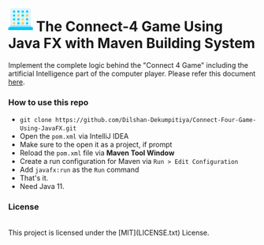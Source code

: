 # <img src="src/main/resources/asset/connect-four.png" alt="drawing" width="50"/> The Connect-4 Game Using Java FX with Maven Building System
Implement the complete logic behind the "Connect 4 Game" including the artificial Intelligence part of the computer player.
Please refer this document [here](https://drive.google.com/file/d/1qlqLBfI3Xu0p_BXRNbRneMWtyLlakXGp/view?usp=sharing).

### How to use this repo
* `git clone https://github.com/Dilshan-Dekumpitiya/Connect-Four-Game-Using-JavaFX.git`
* Open the `pom.xml` via IntelliJ IDEA
* Make sure to the open it as a project, if prompt
* Reload the `pom.xml` file via **Maven Tool Window**
* Create a run configuration for Maven via `Run > Edit Configuration`
* Add `javafx:run` as the `Run` command
* That's it.
* Need Java 11.

### License
<br>
This project is licensed under the [MIT](LICENSE.txt) License.
